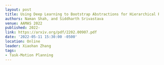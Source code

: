```yaml
---
layout: post
title: Using Deep Learning to Bootstrap Abstractions for Hierarchical Robot Planning
authors: Naman Shah, and Siddharth Srivastava
venue: AAMAS 2022
published: 2022-
link: https://arxiv.org/pdf/2202.00907.pdf
date: '2022-05-11 15:30:00 -0500'
location: Online
leader: Xiaohan Zhang
tags:
- Task-Motion Planning
---
```

